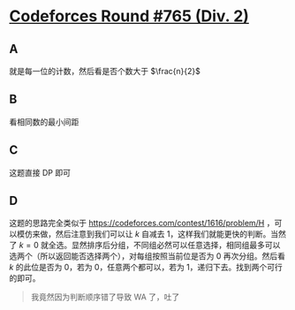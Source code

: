 # [Codeforces Round #765 (Div. 2)](https://codeforces.com/contest/1625)

## A

就是每一位的计数，然后看是否个数大于 $\frac{n}{2}$

## B

看相同数的最小间距

## C

这题直接 DP 即可


## D

这题的思路完全类似于 <https://codeforces.com/contest/1616/problem/H> ，可以模仿来做，然后注意到我们可以让 $k$ 自减去 1，这样我们就能更快的判断。当然了 $k = 0$ 就全选。显然排序后分组，不同组必然可以任意选择，相同组最多可以选两个（所以返回能否选择两个），对每组按照当前位是否为 0 再次分组。然后看 $k$ 的此位是否为 0，若为 0，任意两个都可以，若为 1，递归下去。找到两个可行的即可。

> 我竟然因为判断顺序错了导致 WA 了，吐了